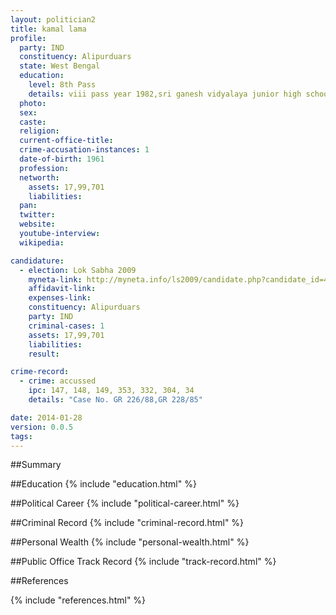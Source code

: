 ```yaml
---
layout: politician2
title: kamal lama
profile: 
  party: IND
  constituency: Alipurduars
  state: West Bengal
  education: 
    level: 8th Pass
    details: viii pass year 1982,sri ganesh vidyalaya junior high school
  photo: 
  sex: 
  caste: 
  religion: 
  current-office-title: 
  crime-accusation-instances: 1
  date-of-birth: 1961
  profession: 
  networth: 
    assets: 17,99,701
    liabilities: 
  pan: 
  twitter: 
  website: 
  youtube-interview: 
  wikipedia: 

candidature: 
  - election: Lok Sabha 2009
    myneta-link: http://myneta.info/ls2009/candidate.php?candidate_id=4785
    affidavit-link: 
    expenses-link: 
    constituency: Alipurduars 
    party: IND
    criminal-cases: 1
    assets: 17,99,701
    liabilities: 
    result:  

crime-record: 
  - crime: accussed
    ipc: 147, 148, 149, 353, 332, 304, 34
    details: "Case No. GR 226/88,GR 228/85" 

date: 2014-01-28
version: 0.0.5
tags: 
---
```

##Summary


##Education
{% include "education.html" %}


##Political Career
{% include "political-career.html" %}


##Criminal Record
{% include "criminal-record.html" %}


##Personal Wealth
{% include "personal-wealth.html" %}


##Public Office Track Record
{% include "track-record.html" %}


##References


{% include "references.html" %}